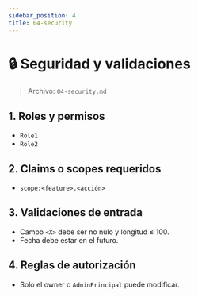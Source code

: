 ```yaml
---
sidebar_position: 4
title: 04-security
---
```

# 🔒 Seguridad y validaciones

> Archivo: `04-security.md`

## 1. Roles y permisos
<!-- ¿Qué roles pueden usar esta feature? -->
- `Role1`  
- `Role2`

## 2. Claims o scopes requeridos
<!-- JWT scopes, claims, cabeceras especiales -->
- `scope:<feature>.<acción>`

## 3. Validaciones de entrada
<!-- Regla de negocio o formato de datos -->
- Campo `<X>` debe ser no nulo y longitud ≤ 100.  
- Fecha debe estar en el futuro.  

## 4. Reglas de autorización
<!-- Quién puede leer, actualizar o eliminar -->
- Solo el owner o `AdminPrincipal` puede modificar.